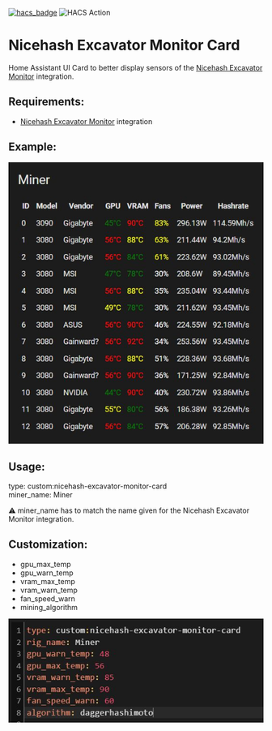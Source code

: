 [![hacs_badge](https://img.shields.io/badge/HACS-Custom-41BDF5.svg)](https://github.com/hacs/integration)
![HACS Action](https://github.com/MesserschmittX/hacs-nicehash-excavator/actions/workflows/hacs.yml/badge.svg?style=for-the-badge)


# Nicehash Excavator Monitor Card
Home Assistant UI Card to better display sensors of the [Nicehash Excavator Monitor](https://github.com/MesserschmittX/ha-nicehash-excavator-monitor) integration.


Requirements:
------
- [Nicehash Excavator Monitor](https://github.com/MesserschmittX/ha-nicehash-excavator-monitor) integration


Example:
------
![Demo](images/card_demo.JPG)


Usage:
------
type: custom:nicehash-excavator-monitor-card
<br>
miner_name: Miner

⚠ miner_name has to match the name given for the Nicehash Excavator Monitor integration.


Customization:
------
- gpu_max_temp
- gpu_warn_temp
- vram_max_temp
- vram_warn_temp
- fan_speed_warn
- mining_algorithm

![Config](images/card_config.JPG)

